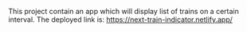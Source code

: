 This project contain an app which will display list of trains on a certain interval.
The deployed link is: https://next-train-indicator.netlify.app/
